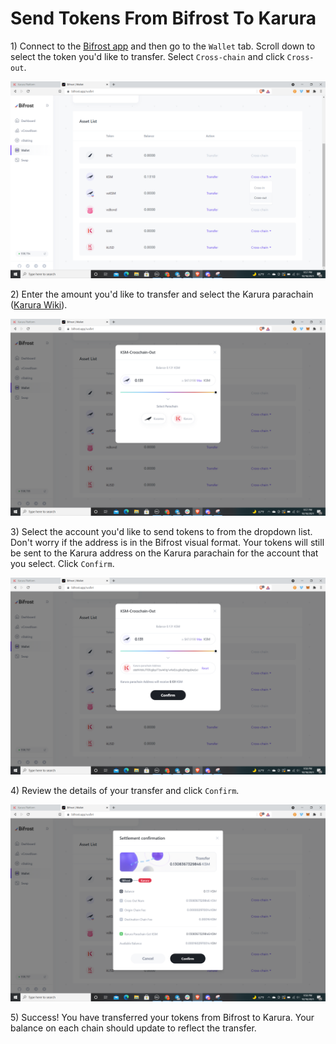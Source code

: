 # Send Tokens  From Bifrost To Karura

1\) Connect to the [Bifrost app](https://bifrost.app/wallet) and then go to the `Wallet` tab. Scroll down to select the token you'd like to transfer. Select `Cross-chain` and click `Cross-out`.

![](../.gitbook/assets/karura1.png)



2\) Enter the amount you'd like to transfer and select the Karura parachain ([Karura Wiki](https://wiki.karura.app/general/transfer-guide/parachain-transfer-guide)).

![](../.gitbook/assets/karura2.png)



3\) Select the account you'd like to send tokens to from the dropdown list. Don't worry if the address is in the Bifrost visual format. Your tokens will still be sent to the Karura address on the Karura parachain for the account that you select. Click `Confirm`.

![](../.gitbook/assets/karura3.png)



4\) Review the details of your transfer and click `Confirm`.

![](../.gitbook/assets/karura4.png)



5\) Success! You have transferred your tokens from Bifrost to Karura. Your balance on each chain should update to reflect the transfer.

